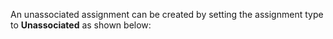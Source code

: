 An unassociated assignment can be created by setting the assignment type to **Unassociated**
as shown below: